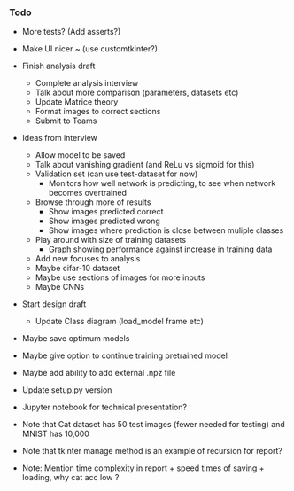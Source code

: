 ### Todo

- More tests? (Add asserts?)
- Make UI nicer ~ (use customtkinter?)

- Finish analysis draft
  - Complete analysis interview
  - Talk about more comparison (parameters, datasets etc)
  - Update Matrice theory
  - Format images to correct sections
  - Submit to Teams

- Ideas from interview
  - Allow model to be saved
  - Talk about vanishing gradient (and ReLu vs sigmoid for this)
  - Validation set (can use test-dataset for now)
    - Monitors how well network is predicting, to see when network becomes overtrained
  - Browse through more of results
    - Show images predicted correct
    - Show images predicted wrong
    - Show images where prediction is close between muliple classes
  - Play around with size of training datasets
    - Graph showing performance against increase in training data
  - Add new focuses to analysis
  - Maybe cifar-10 dataset
  - Maybe use sections of images for more inputs
  - Maybe CNNs

- Start design draft
  - Update Class diagram (load_model frame etc)

- Maybe save optimum models
- Maybe give option to continue training pretrained model
- Maybe add ability to add external .npz file

- Update setup.py version

- Jupyter notebook for technical presentation?

- Note that Cat dataset has 50 test images (fewer needed for testing) and MNIST has 10,000
- Note that tkinter manage method is an example of recursion for report?
- Note: Mention time complexity in report + speed times of saving + loading, why cat acc low ?